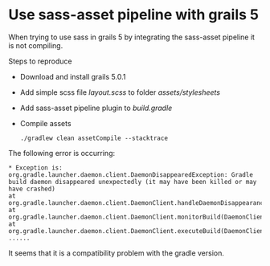 # Use sass-asset pipeline with grails 5

When trying to use sass in grails 5 by integrating the sass-asset pipeline
it is not compiling.


Steps to reproduce
* Download and install grails 5.0.1
* Add simple scss file *layout.scss* to folder *assets/stylesheets*
* Add sass-asset pipeline plugin to *build.gradle*
* Compile assets

      ./gradlew clean assetCompile --stacktrace


The following error is occurring:

    * Exception is:
    org.gradle.launcher.daemon.client.DaemonDisappearedException: Gradle build daemon disappeared unexpectedly (it may have been killed or may have crashed)
    at org.gradle.launcher.daemon.client.DaemonClient.handleDaemonDisappearance(DaemonClient.java:252)
    at org.gradle.launcher.daemon.client.DaemonClient.monitorBuild(DaemonClient.java:225)
    at org.gradle.launcher.daemon.client.DaemonClient.executeBuild(DaemonClient.java:187)
    ......

It seems that it is a compatibility problem with the gradle version. 